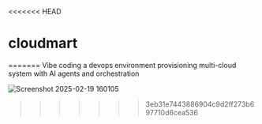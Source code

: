 <<<<<<< HEAD
# cloudmart
=======
Vibe coding a devops environment provisioning multi-cloud system with AI agents and orchestration

![Screenshot 2025-02-19 160105](https://github.com/user-attachments/assets/fa45f327-5540-4938-8b86-4f9f212a3f3f)
>>>>>>> 3eb31e7443886904c9d2ff273b697710d6cea536
